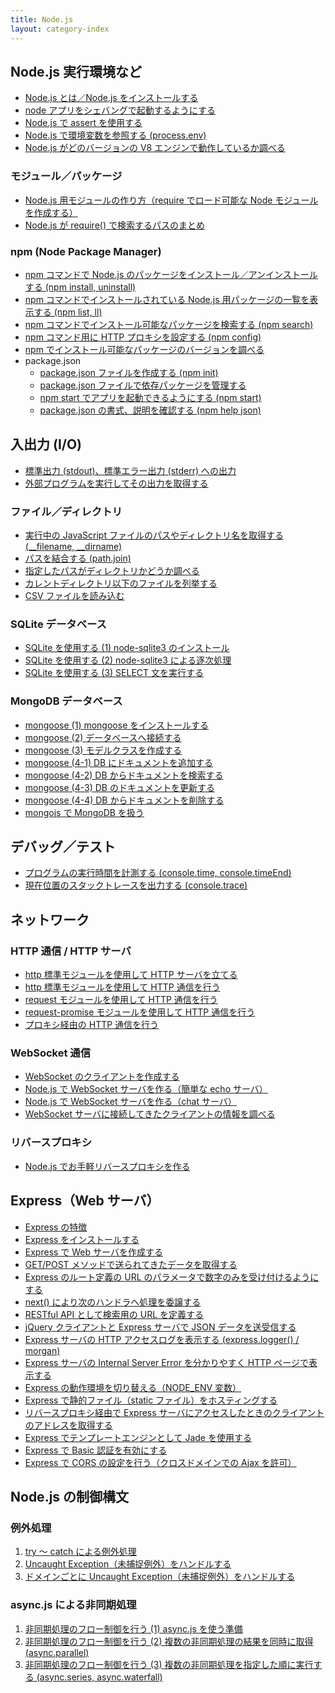 ```yaml
---
title: Node.js
layout: category-index
---
```


Node.js 実行環境など
----

- [Node.js とは／Node.js をインストールする](env/install-nodejs.html)
- [node アプリをシェバングで起動するようにする](shebang.html)
- [Node.js で assert を使用する](assert.html)
- [Node.js で環境変数を参照する (process.env)](env/environment-variable.html)
- [Node.js がどのバージョンの V8 エンジンで動作しているか調べる](env/v8-version.html)

### モジュール／パッケージ
- [Node.js 用モジュールの作り方（require でロード可能な Node モジュールを作成する）](env/create-module.html)
- [Node.js が require() で検索するパスのまとめ](require.html)

### npm (Node Package Manager)
- [npm コマンドで Node.js のパッケージをインストール／アンインストールする (npm install, uninstall)](npm/install-package.html)
- [npm コマンドでインストールされている Node.js 用パッケージの一覧を表示する (npm list, ll)](npm/npm-list.html)
- [npm コマンドでインストール可能なパッケージを検索する (npm search)](npm/npm-search.html)
- [npm コマンド用に HTTP プロキシを設定する (npm config)](npm/proxy.html)
- [npm でインストール可能なパッケージのバージョンを調べる](npm/package-version.html)
- package.json
    - [package.json ファイルを作成する (npm init)](npm/npm-init.html)
    - [package.json ファイルで依存パッケージを管理する](npm/package-dependencies.html)
    - [npm start でアプリを起動できるようにする (npm start)](npm/npm-start.html)
    - [package.json の書式、説明を確認する (npm help json)](npm/npm-help-json.html)


入出力 (I/O)
----
- [標準出力 (stdout)、標準エラー出力 (stderr) への出力](io/stdio.html)
- [外部プログラムを実行してその出力を取得する](io/child-process.html)

### ファイル／ディレクトリ
- [実行中の JavaScript ファイルのパスやディレクトリ名を取得する (__filename, __dirname)](io/filename.html)
- [パスを結合する (path.join)](io/path-join.html)
- [指定したパスがディレクトリかどうか調べる](io/is-directory.html)
- [カレントディレクトリ以下のファイルを列挙する](io/walk-dir.html)
- [CSV ファイルを読み込む](io/csv.html)

### SQLite データベース
- [SQLite を使用する (1) node-sqlite3 のインストール](io/sqlite1.html)
- [SQLite を使用する (2) node-sqlite3 による逐次処理](io/sqlite2.html)
- [SQLite を使用する (3) SELECT 文を実行する](io/sqlite3.html)

### MongoDB データベース
- [mongoose (1) mongoose をインストールする](io/mongoose1.html)
- [mongoose (2) データベースへ接続する](io/mongoose2.html)
- [mongoose (3) モデルクラスを作成する](io/mongoose3.html)
- [mongoose (4-1) DB にドキュメントを追加する](io/mongoose4-1.html)
- [mongoose (4-2) DB からドキュメントを検索する](io/mongoose4-2.html)
- [mongoose (4-3) DB のドキュメントを更新する](io/mongoose4-3.html)
- [mongoose (4-4) DB からドキュメントを削除する](io/mongoose4-4.html)
- [mongojs で MongoDB を扱う](io/mongojs.html)


デバッグ／テスト
----
- [プログラムの実行時間を計測する (console.time, console.timeEnd)](time/console-time.html)
- [現在位置のスタックトレースを出力する (console.trace)](debug/console-trace.html)


ネットワーク
----

### HTTP 通信 / HTTP サーバ
- [http 標準モジュールを使用して HTTP サーバを立てる](net/http-server.html)
- [http 標準モジュールを使用して HTTP 通信を行う](net/http-module.html)
- [request モジュールを使用して HTTP 通信を行う](net/request-module.html)
- [request-promise モジュールを使用して HTTP 通信を行う](net/request-promise-module.html)
- [プロキシ経由の HTTP 通信を行う](net/http-via-proxy.html)

### WebSocket 通信
- [WebSocket のクライアントを作成する](net/websocket-client.html)
- [Node.js で WebSocket サーバを作る（簡単な echo サーバ）](net/websocket-echo-server.html)
- [Node.js で WebSocket サーバを作る（chat サーバ）](net/websocket-chat-server.html)
- [WebSocket サーバに接続してきたクライアントの情報を調べる](net/websocket-client-info.html)

### リバースプロキシ
- [Node.js でお手軽リバースプロキシを作る](net/reverse-proxy.html)


Express（Web サーバ）
----
- [Express の特徴](express/features.html)
- [Express をインストールする](express/install.html)
- [Express で Web サーバを作成する](express/web-server.html)
- [GET/POST メソッドで送られてきたデータを取得する](express/handle-get-and-post-data.html)
- [Express のルート定義の URL のパラメータで数字のみを受け付けるようにする](express/regexp-in-routing.html)
- [next() により次のハンドラへ処理を委譲する](express/next.html)
- [RESTful API として検索用の URL を定義する](express/url-for-search.html)
- [jQuery クライアントと Express サーバで JSON データを送受信する](express/exchange-json.html)
- [Express サーバの HTTP アクセスログを表示する (express.logger() / morgan)](express/access-log.html)
- [Express サーバの Internal Server Error を分かりやすく HTTP ページで表示する](express/internal-server-error.html)
- [Express の動作環境を切り替える（NODE_ENV 変数）](express/switch-env.html)
- [Express で静的ファイル（static ファイル）をホスティングする](express/static-file.html)
- [リバースプロキシ経由で Express サーバにアクセスしたときのクライアントのアドレスを取得する](express/reverse-proxy-addr.html)
- [Express でテンプレートエンジンとして Jade を使用する](express/jade-with-express.html)
- [Express で Basic 認証を有効にする](express/basic-authentication.html)
- [Express で CORS の設定を行う（クロスドメインでの Ajax を許可）](express/cors.html)


Node.js の制御構文
----

### 例外処理
1. [try ～ catch による例外処理](exception/try-and-catch.html)
1. [Uncaught Exception（未捕捉例外）をハンドルする](exception/uncaught-exception.html)
1. [ドメインごとに Uncaught Exception（未捕捉例外）をハンドルする](exception/domain-for-exception.html)

### async.js による非同期処理
1. [非同期処理のフロー制御を行う (1) async.js を使う準備](async-js1.html)
1. [非同期処理のフロー制御を行う (2) 複数の非同期処理の結果を同時に取得 (async.parallel)](async-js2.html)
1. [非同期処理のフロー制御を行う (3) 複数の非同期処理を指定した順に実行する (async.series, async.waterfall)](async-js3.html)

